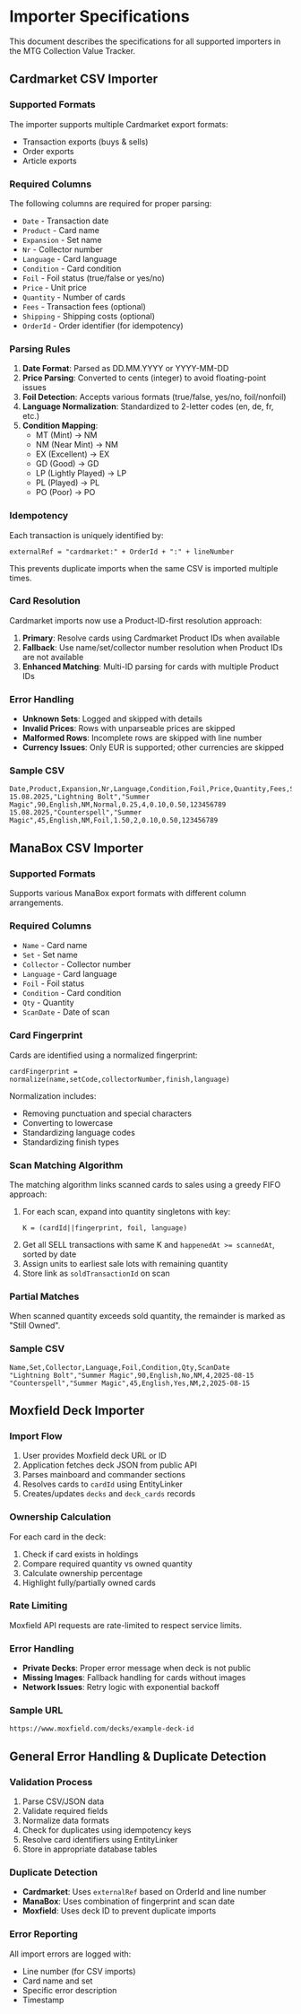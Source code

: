 # Importer Specifications

This document describes the specifications for all supported importers in the MTG Collection Value Tracker.

## Cardmarket CSV Importer

### Supported Formats
The importer supports multiple Cardmarket export formats:
- Transaction exports (buys & sells)
- Order exports
- Article exports

### Required Columns
The following columns are required for proper parsing:
- `Date` - Transaction date
- `Product` - Card name
- `Expansion` - Set name
- `Nr` - Collector number
- `Language` - Card language
- `Condition` - Card condition
- `Foil` - Foil status (true/false or yes/no)
- `Price` - Unit price
- `Quantity` - Number of cards
- `Fees` - Transaction fees (optional)
- `Shipping` - Shipping costs (optional)
- `OrderId` - Order identifier (for idempotency)

### Parsing Rules
1. **Date Format**: Parsed as DD.MM.YYYY or YYYY-MM-DD
2. **Price Parsing**: Converted to cents (integer) to avoid floating-point issues
3. **Foil Detection**: Accepts various formats (true/false, yes/no, foil/nonfoil)
4. **Language Normalization**: Standardized to 2-letter codes (en, de, fr, etc.)
5. **Condition Mapping**: 
   - MT (Mint) → NM
   - NM (Near Mint) → NM
   - EX (Excellent) → EX
   - GD (Good) → GD
   - LP (Lightly Played) → LP
   - PL (Played) → PL
   - PO (Poor) → PO

### Idempotency
Each transaction is uniquely identified by:
```
externalRef = "cardmarket:" + OrderId + ":" + lineNumber
```

This prevents duplicate imports when the same CSV is imported multiple times.

### Card Resolution
Cardmarket imports now use a Product-ID-first resolution approach:
1. **Primary**: Resolve cards using Cardmarket Product IDs when available
2. **Fallback**: Use name/set/collector number resolution when Product IDs are not available
3. **Enhanced Matching**: Multi-ID parsing for cards with multiple Product IDs

### Error Handling
- **Unknown Sets**: Logged and skipped with details
- **Invalid Prices**: Rows with unparseable prices are skipped
- **Malformed Rows**: Incomplete rows are skipped with line number
- **Currency Issues**: Only EUR is supported; other currencies are skipped

### Sample CSV
```csv
Date,Product,Expansion,Nr,Language,Condition,Foil,Price,Quantity,Fees,Shipping,OrderId
15.08.2025,"Lightning Bolt","Summer Magic",90,English,NM,Normal,0.25,4,0.10,0.50,123456789
15.08.2025,"Counterspell","Summer Magic",45,English,NM,Foil,1.50,2,0.10,0.50,123456789
```

## ManaBox CSV Importer

### Supported Formats
Supports various ManaBox export formats with different column arrangements.

### Required Columns
- `Name` - Card name
- `Set` - Set name
- `Collector` - Collector number
- `Language` - Card language
- `Foil` - Foil status
- `Condition` - Card condition
- `Qty` - Quantity
- `ScanDate` - Date of scan

### Card Fingerprint
Cards are identified using a normalized fingerprint:
```
cardFingerprint = normalize(name,setCode,collectorNumber,finish,language)
```

Normalization includes:
- Removing punctuation and special characters
- Converting to lowercase
- Standardizing language codes
- Standardizing finish types

### Scan Matching Algorithm
The matching algorithm links scanned cards to sales using a greedy FIFO approach:

1. For each scan, expand into quantity singletons with key:
   ```
   K = (cardId||fingerprint, foil, language)
   ```
2. Get all SELL transactions with same K and `happenedAt >= scannedAt`, sorted by date
3. Assign units to earliest sale lots with remaining quantity
4. Store link as `soldTransactionId` on scan

### Partial Matches
When scanned quantity exceeds sold quantity, the remainder is marked as "Still Owned".

### Sample CSV
```csv
Name,Set,Collector,Language,Foil,Condition,Qty,ScanDate
"Lightning Bolt","Summer Magic",90,English,No,NM,4,2025-08-15
"Counterspell","Summer Magic",45,English,Yes,NM,2,2025-08-15
```

## Moxfield Deck Importer

### Import Flow
1. User provides Moxfield deck URL or ID
2. Application fetches deck JSON from public API
3. Parses mainboard and commander sections
4. Resolves cards to `cardId` using EntityLinker
5. Creates/updates `decks` and `deck_cards` records

### Ownership Calculation
For each card in the deck:
1. Check if card exists in holdings
2. Compare required quantity vs owned quantity
3. Calculate ownership percentage
4. Highlight fully/partially owned cards

### Rate Limiting
Moxfield API requests are rate-limited to respect service limits.

### Error Handling
- **Private Decks**: Proper error message when deck is not public
- **Missing Images**: Fallback handling for cards without images
- **Network Issues**: Retry logic with exponential backoff

### Sample URL
```
https://www.moxfield.com/decks/example-deck-id
```

## General Error Handling & Duplicate Detection

### Validation Process
1. Parse CSV/JSON data
2. Validate required fields
3. Normalize data formats
4. Check for duplicates using idempotency keys
5. Resolve card identifiers using EntityLinker
6. Store in appropriate database tables

### Duplicate Detection
- **Cardmarket**: Uses `externalRef` based on OrderId and line number
- **ManaBox**: Uses combination of fingerprint and scan date
- **Moxfield**: Uses deck ID to prevent duplicate imports

### Error Reporting
All import errors are logged with:
- Line number (for CSV imports)
- Card name and set
- Specific error description
- Timestamp